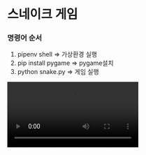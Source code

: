 # 스네이크 게임

### 명령어 순서
1. pipenv shell => 가상환경 실행
2. pip install pygame => pygame설치
3. python snake.py => 게임 실행

<!-- <video src="https://user-images.githubusercontent.com/61821825/110464594-a6a49680-8116-11eb-8cf6-6ae2faa8f466.mov"> -->
<video src=".snake_game.mov">
<!-- snake_game.mov -->